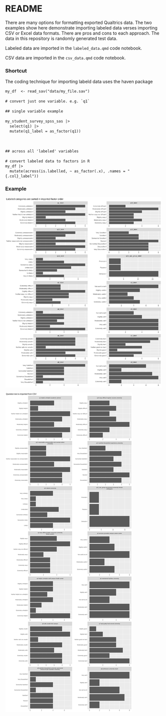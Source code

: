 # README

<!-- badges: start -->

<!-- badges: end -->

There are many options for formatting exported Qualtrics data. The two examples show here demonstrate importing labeled data verses importing CSV or Excel data formats. There are pros and cons to each approach. The data in this repository is randomly generated test data.

Labeled data are imported in the `labeled_data.qmd` code notebook.

CSV data are imported in the `csv_data.qmd` code notebook.

### Shortcut

The coding technique for importing labeld data uses the haven package

```         
my_df  <- read_sav("data/my_file.sav")

# convert just one variable. e.g. `q1`

## single variable example

my_student_survey_spss_sas |> 
  select(q1) |> 
  mutate(q1_label = as_factor(q1)) 



## across all 'labeled' variables

# convert labeled data to factors in R
my_df |> 
  mutate(across(is.labelled, ~ as_factor(.x), .names = "{.col}_label"))
```

### Example

![Qualtrics Labeled data: imported via haven.](output/viz_as_imported_labeled_data.svg)

![CSV imported data has question text in header](output/viz_as_imported_CSV_question_text.svg)
